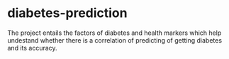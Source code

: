 # diabetes-prediction
The project entails the factors of diabetes and health markers which help undestand whether there is a correlation of predicting of getting diabetes and its accuracy.
